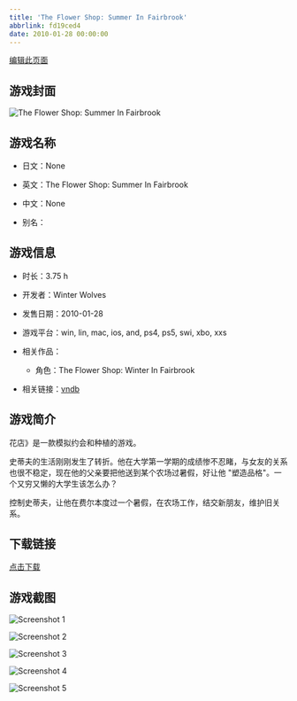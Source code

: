 ```yaml
---
title: 'The Flower Shop: Summer In Fairbrook'
abbrlink: fd19ced4
date: 2010-01-28 00:00:00
---
```

[编辑此页面](https://github.com/ACG-3/ADV3-source/blob/main/source/_posts/games/%E6%81%8B%E7%88%B1%E8%8A%B1%E5%BA%97%E8%B4%B9%E5%B0%94%E5%B8%83%E9%B2%81%E5%85%8B%E4%B9%8B%E5%A4%8F.md)

## 游戏封面

![The Flower Shop: Summer In Fairbrook](https%3A//pan.timero.xyz/onedrive/img_lib_001/%E6%81%8B%E7%88%B1%E8%8A%B1%E5%BA%97%E8%B4%B9%E5%B0%94%E5%B8%83%E9%B2%81%E5%85%8B%E4%B9%8B%E5%A4%8F_cover.avif)


## 游戏名称

- 日文：None
- 英文：The Flower Shop: Summer In Fairbrook
- 中文：None

- 别名：


## 游戏信息

- 时长：3.75 h
- 开发者：Winter Wolves
- 发售日期：2010-01-28
- 游戏平台：win, lin, mac, ios, and, ps4, ps5, swi, xbo, xxs
- 相关作品：
   - 角色：The Flower Shop: Winter In Fairbrook

- 相关链接：[vndb](https://vndb.org/v5608)


## 游戏简介

花店》是一款模拟约会和种植的游戏。

史蒂夫的生活刚刚发生了转折。他在大学第一学期的成绩惨不忍睹，与女友的关系也很不稳定，现在他的父亲要把他送到某个农场过暑假，好让他 "塑造品格"。一个又穷又懒的大学生该怎么办？

控制史蒂夫，让他在费尔本度过一个暑假，在农场工作，结交新朋友，维护旧关系。




## 下载链接

[点击下载](https://pan.timero.xyz/onedrive/adv_lib_001/%E6%81%8B%E7%88%B1%E8%8A%B1%E5%BA%97%E8%B4%B9%E5%B0%94%E5%B8%83%E9%B2%81%E5%85%8B%E4%B9%8B%E5%A4%8F)


## 游戏截图


![Screenshot 1](https%3A//pan.timero.xyz/onedrive/img_lib_001/%E6%81%8B%E7%88%B1%E8%8A%B1%E5%BA%97%E8%B4%B9%E5%B0%94%E5%B8%83%E9%B2%81%E5%85%8B%E4%B9%8B%E5%A4%8F_Screenshot_1.avif)

![Screenshot 2](https%3A//pan.timero.xyz/onedrive/img_lib_001/%E6%81%8B%E7%88%B1%E8%8A%B1%E5%BA%97%E8%B4%B9%E5%B0%94%E5%B8%83%E9%B2%81%E5%85%8B%E4%B9%8B%E5%A4%8F_Screenshot_2.avif)

![Screenshot 3](https%3A//pan.timero.xyz/onedrive/img_lib_001/%E6%81%8B%E7%88%B1%E8%8A%B1%E5%BA%97%E8%B4%B9%E5%B0%94%E5%B8%83%E9%B2%81%E5%85%8B%E4%B9%8B%E5%A4%8F_Screenshot_3.avif)

![Screenshot 4](https%3A//pan.timero.xyz/onedrive/img_lib_001/%E6%81%8B%E7%88%B1%E8%8A%B1%E5%BA%97%E8%B4%B9%E5%B0%94%E5%B8%83%E9%B2%81%E5%85%8B%E4%B9%8B%E5%A4%8F_Screenshot_4.avif)

![Screenshot 5](https%3A//pan.timero.xyz/onedrive/img_lib_001/%E6%81%8B%E7%88%B1%E8%8A%B1%E5%BA%97%E8%B4%B9%E5%B0%94%E5%B8%83%E9%B2%81%E5%85%8B%E4%B9%8B%E5%A4%8F_Screenshot_5.avif)

